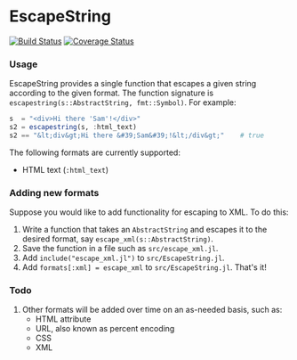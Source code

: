 # EscapeString

[![Build Status](https://travis-ci.org/JockLawrie/EscapeString.jl.svg?branch=master)](https://travis-ci.org/JockLawrie/EscapeString.jl)
[![Coverage Status](http://codecov.io/github/JockLawrie/EscapeString.jl/coverage.svg?branch=master)](http://codecov.io/github/JockLawrie/EscapeString.jl?branch=master)


### Usage
EscapeString provides a single function that escapes a given string according to the given format. The function signature is `escapestring(s::AbstractString, fmt::Symbol)`. For example:
```julia
s  = "<div>Hi there 'Sam'!</div>"
s2 = escapestring(s, :html_text)
s2 == "&lt;div&gt;Hi there &#39;Sam&#39;!&lt;/div&gt;"    # true
```

The following formats are currently supported:
- HTML text (`:html_text`)


### Adding new formats
Suppose you would like to add functionality for escaping to XML. To do this:

1. Write a function that takes an `AbstractString` and escapes it to the desired format, say `escape_xml(s::AbstractString)`.
2. Save the function in a file such as `src/escape_xml.jl`.
3. Add `include("escape_xml.jl")` to `src/EscapeString.jl`.
4. Add `formats[:xml] = escape_xml` to `src/EscapeString.jl`.
That's it!


### Todo
1. Other formats will be added over time on an as-needed basis, such as:
    - HTML attribute
    - URL, also known as percent encoding
    - CSS
    - XML
